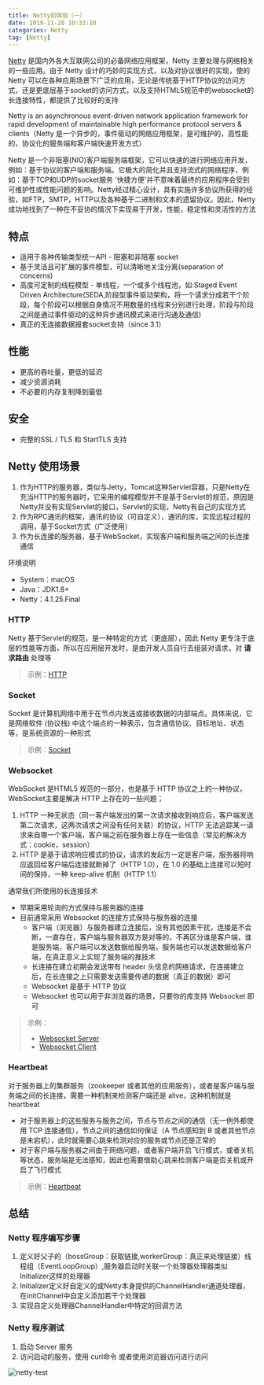 ```yaml
---
title: Netty初体验（一）
date: 2019-11-20 10:32:10
categories: Netty
tag: [Netty]
---
```


[Netty](https://netty.io) 是国内外各大互联网公司的必备网络应用框架，Netty 主要处理与网络相关的一些应用。由于 Netty 设计的巧妙的实现方式，以及对协议很好的实现，使的 Netty 可以在各种应用场景下广泛的应用，无论是传统基于HTTP协议的访问方式，还是更底层基于socket的访问方式，以及支持HTML5规范中的websocket的长连接特性，都提供了比较好的支持

<!-- more -->

Netty is an asynchronous event-driven network application framework for rapid development of maintainable high performance protocol servers & clients（Netty 是一个异步的，事件驱动的网络应用框架，是可维护的，高性能的，协议化的服务端和客户端快速开发方式）

Netty 是一个非阻塞(NIO)客户端服务端框架，它可以快速的进行网络应用开发，例如：基于协议的客户端和服务端。它极大的简化并且支持流式的网络程序，例如：基于TCP和UDP的socket服务
'快捷方便'并不意味着最终的应用程序会受到可维护性或性能问题的影响。Netty经过精心设计，具有实施许多协议所获得的经验，如FTP，SMTP，HTTP以及各种基于二进制和文本的遗留协议。因此，Netty 成功地找到了一种在不妥协的情况下实现易于开发，性能，稳定性和灵活性的方法

## 特点

* 适用于各种传输类型统一API - 阻塞和非阻塞 socket
* 基于灵活且可扩展的事件模型，可以清晰地关注分离(separation of concerns)
* 高度可定制的线程模型 - 单线程，一个或多个线程池，如:Staged Event Driven Architecture(SEDA,阶段型事件驱动架构，将一个请求分成若干个阶段，每个阶段可以根据自身情况不用数量的线程来分别进行处理，阶段与阶段之间是通过事件驱动的这种异步通讯模式来进行沟通及通信)
* 真正的无连接数据报套socket支持（since 3.1）

## 性能

* 更高的吞吐量，更低的延迟
* 减少资源消耗
* 不必要的内存复制降到最低

## 安全

* 完整的SSL / TLS 和 StartTLS 支持

## Netty 使用场景

1. 作为HTTP的服务器，类似与Jetty，Tomcat这种Servlet容器，只是Netty在充当HTTP的服务器时，它采用的编程模型并不是基于Servlet的规范，原因是Netty并没有实现Servlet的接口，Servlet的实现，Netty有自己的实现方式
2. 作为RPC通讯的框架，通讯的协议（可自定义），通讯的库，实现远程过程的调用，基于Socket方式（广泛使用）
3. 作为长连接的服务器，基于WebSocket，实现客户端和服务端之间的长连接通信

环境说明
* System：macOS
* Java：JDK1.8+
* Netty：4.1.25.Final

### HTTP

Netty 基于Servlet的规范，是一种特定的方式（更底层），因此 Netty 更专注于底层的性能等方面，所以在应用层开发时，是由开发人员自行去组装对请求，对 **请求路由** 处理等

> 示例：[HTTP](https://github.com/RootCluster/rc-cluster-netty/tree/master/src/main/java/org/incoder/netty/http)

### Socket

Socket 是计算机网络中用于在节点内发送或接收数据的内部端点。具体来说，它是网络软件 (协议栈) 中这个端点的一种表示，包含通信协议、目标地址、状态等，是系统资源的一种形式

> 示例：[Socket](https://github.com/RootCluster/rc-cluster-netty/tree/master/src/main/java/org/incoder/netty/socket)

### Websocket

WebSocket 是HTML5 规范的一部分，也是基于 HTTP 协议之上的一种协议，WebSocket主要是解决 HTTP 上存在的一些问题；
1. HTTP 一种无状态（同一客户端发出的第一次请求接收到响应后，客户端发送第二次请求，这两次请求之间没有任何关联）的协议，HTTP 无法追踪某一请求来自哪一个客户端，客户端之前在服务器上存在一些信息（常见的解决方式：cookie，session）
2. HTTP 是基于请求响应模式的协议，请求的发起方一定是客户端，服务器将响应返回给客户端后连接就断掉了（HTTP 1.0），在 1.0 的基础上连接可以短时间的保持，一种 keep-alive 机制（HTTP 1.1）

通常我们所使用的长连接技术
* 早期采用轮询的方式保持与服务器的连接
* 目前通常采用 Websocket 的连接方式保持与服务器的连接
  * 客户端（浏览器）与服务器建立连接后，没有其他因素干扰，连接是不会断，一直存在，客户端与服务器双方是对等的，不再区分谁是客户端，谁是服务端，客户端可以发送数据给服务端，服务端也可以发送数据给客户端，在真正意义上实现了服务端的推技术
  * 长连接在建立初期会发送带有 header 头信息的网络请求，在连接建立后，在长连接之上只需要发送需要传递的数据（真正的数据）即可
  * Websocket 是基于 HTTP 协议
  * Websocket 也可以用于非浏览器的场景，只要你的库支持 Websocket 即可

> 示例：
> * [Websocket Server](https://github.com/RootCluster/rc-cluster-netty/tree/master/src/main/java/org/incoder/netty/websocket)
> * [Websocket Client](https://github.com/RootCluster/rc-cluster-netty/blob/master/src/webapp)

### Heartbeat

对于服务器上的集群服务（zookeeper 或者其他的应用服务），或者是客户端与服务端之间的长连接，需要一种机制来检测客户端还是 alive，这种机制就是 heartbeat
* 对于服务器上的这些服务与服务之间，节点与节点之间的通信（无一例外都使用 TCP 连接通信），节点之间的通信如何保证（A 节点感知到 B 或者其他节点是未宕机），此时就需要心跳来检测对应的服务或节点还是正常的
* 对于客户端与服务器之间由于网络问题，或者客户端开启飞行模式，或者关机等状态，服务端是无法感知，因此也需要借助心跳来检测客户端是否关机或开启了飞行模式

> 示例：[Heartbeat](https://github.com/RootCluster/rc-cluster-netty/tree/master/src/main/java/org/incoder/netty/heartbeat)

## 总结

### Netty 程序编写步骤

1. 定义好父子的（bossGroup：获取链接,workerGroup：真正来处理链接）线程组（EventLoopGroup）,服务器启动时关联一个处理器处理器类似Initializer这样的处理器
2. Initializer定义好自定义的或Netty本身提供的ChannelHandler通道处理器，在initChannel中自定义添加若干个处理器
3. 实现自定义处理器ChannelHandler中特定的回调方法

### Netty 程序测试
1. 启动 Server 服务
2. 访问启动的服务，使用 curl命令 或者使用浏览器访问进行访问

![netty-test](https://res.cloudinary.com/incoder/image/upload/v1575207499/blog/netty-http.png)